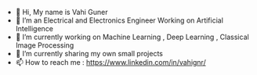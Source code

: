 - 👋 Hi, My name is Vahi Guner
- 👀 I’m an Electrical and Electronics Engineer Working on Artificial Intelligence
- 🌱 I’m currently working on Machine Learning , Deep Learning , Classical Image Processing
- 💞️ I’m currently sharing my own small projects
- 📫 How to reach me : https://www.linkedin.com/in/vahignr/
